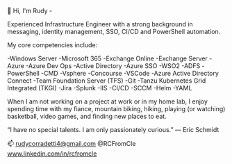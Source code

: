 
👋 Hi, I'm Rudy - 

Experienced Infrastructure Engineer with a strong background in messaging, identity management, SSO, CI/CD and PowerShell automation.

My core competencies include:

-Windows Server
-Microsoft 365
-Exchange Online
-Exchange Server
-Azure
-Azure Dev Ops
-Active Directory
-Azure SSO
-WSO2
-ADFS
-PowerShell
-CMD
-Vsphere
-Concourse
-VSCode
-Azure Active Directory Connect
-Team Foundation Server (TFS)
-Git
-Tanzu Kubernetes Grid Integrated (TKGI)
-Jira
-Splunk
-IIS
-CI/CD
-SCCM
-Helm
-YAML

When I am not working on a project at work or in my home lab, I enjoy spending time with my fiance, mountain biking, hiking, playing (or watching) basketball, video games, and finding new places to eat.


“I have no special talents. I am only passionately curious.”
― Eric Schmidt


📫 rudycorradetti4@gmail.com
   @RCFromCle
   www.linkedin.com/in/rcfromcle
